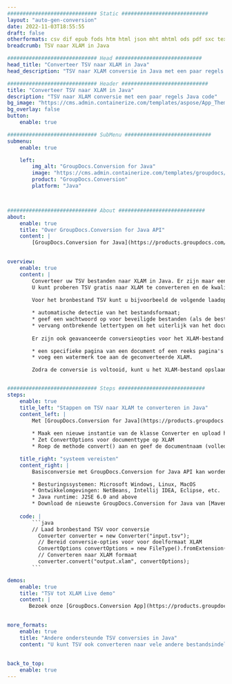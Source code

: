 ```yaml
---
############################# Static ############################
layout: "auto-gen-conversion"
date: 2022-11-03T18:55:55
draft: false
otherformats: csv dif epub fods htm html json mht mhtml ods pdf sxc tex tsv xlam xls xlsb xlsm xlsx xlt xltm xltx xml xps
breadcrumb: TSV naar XLAM in Java

############################# Head ############################
head_title: "Converteer TSV naar XLAM in Java"
head_description: "TSV naar XLAM conversie in Java met een paar regels code. Converteer meer dan 160 bestandsindelingen met de GroupDocs-documentconversie-API voor Java"

############################# Header ############################
title: "Converteer TSV naar XLAM in Java"
description: "TSV naar XLAM conversie met een paar regels Java code"
bg_image: "https://cms.admin.containerize.com/templates/aspose/App_Themes/V3/images/bg/header1.png"
bg_overlay: false
button:
    enable: true

############################# SubMenu ############################
submenu:
    enable: true

    left:
        img_alt: "GroupDocs.Conversion for Java"
        image: "https://cms.admin.containerize.com/templates/groupdocs/images/product-logos/90x90-noborder/groupdocs-conversion-java.png"
        product: "GroupDocs.Conversion"
        platform: "Java"



############################# About ############################
about:
    enable: true
    title: "Over GroupDocs.Conversion for Java API"
    content: |
        [GroupDocs.Conversion for Java](https://products.groupdocs.com/conversion/java/) is een geavanceerde conversie-API voor bestandsindelingen voor het converteren tussen populaire afbeeldings- en documentindelingen zoals Microsoft Office, OpenDocument, PDF, HTML, e-mail, CAD. en nog veel meer met slechts een paar regels code. De native API detecteert automatisch de formaten van de originele documenten en biedt veel opties voor het aanpassen van de geconverteerde documenten. Naast de functie om informatie uit een document te extraheren, ondersteunt het standaard ook het cachen van de conversieresultaten naar de lokale schijf. Elk type cacheopslag kan echter worden ondersteund door de juiste interfaces te implementeren - Amazon S3, Dropbox, Google Drive, Windows Azure, Reddis of andere.
    

overview:
    enable: true
    content: |
        Converteer uw TSV bestanden naar XLAM in Java. Er zijn maar een paar regels Java code nodig op elk platform naar keuze, zoals Windows, Linux, macOS.
        U kunt proberen TSV gratis naar XLAM te converteren en de kwaliteit van de conversieresultaten te evalueren. Naast eenvoudige scripts voor bestandsconversie, kunt u meer geavanceerde opties proberen voor het laden van het TSV-bronbestand en het opslaan van de XLAM-uitvoer. 
        
        Voor het bronbestand TSV kunt u bijvoorbeeld de volgende laadopties gebruiken:

        * automatische detectie van het bestandsformaat;
        * geef een wachtwoord op voor beveiligde bestanden (als de bestandsindeling dit ondersteunt);
        * vervang ontbrekende lettertypen om het uiterlijk van het document te behouden.
        
        Er zijn ook geavanceerde conversieopties voor het XLAM-bestand:

        * een specifieke pagina van een document of een reeks pagina's converteren;
        * voeg een watermerk toe aan de geconverteerde XLAM.

        Zodra de conversie is voltooid, kunt u het XLAM-bestand opslaan in uw lokale bestandspad of in opslag van derden, zoals FTP, Amazon S3, Google Drive, Dropbox enz. Let op - om TSV te converteren tot XLAM, hoeft u geen extra software te installeren, zoals MS Office, Open Office, Adobe Acrobat Reader etc.


############################# Steps ############################
steps:
    enable: true
    title_left: "Stappen om TSV naar XLAM te converteren in Java"
    content_left: |
        Met [GroupDocs.Conversion for Java](https://products.groupdocs.com/conversion/java/) kunnen ontwikkelaars het TSV-bestand eenvoudig converteren naar XLAM met een paar regels code.
        
        * Maak een nieuwe instantie van de klasse Converter en upload het bestand TSV met het volledige pad
        * Zet ConvertOptions voor documenttype op XLAM
        * Roep de methode convert() aan en geef de documentnaam (volledig pad) en formaat (XLAM) door als parameter

    title_right: "systeem vereisten"
    content_right: |
        Basisconversie met GroupDocs.Conversion for Java API kan worden gedaan met slechts een paar regels code. Onze API's worden ondersteund op alle belangrijke platforms en besturingssystemen. Voordat u de onderstaande code uitvoert, moet u ervoor zorgen dat de volgende vereisten op uw systeem zijn geïnstalleerd.

        * Besturingssystemen: Microsoft Windows, Linux, MacOS
        * Ontwikkelomgevingen: NetBeans, Intellij IDEA, Eclipse, etc.
        * Java runtime: J2SE 6.0 and above
        * Download de nieuwste GroupDocs.Conversion for Java van [Maven](https://repository.groupdocs.com/webapp/#/artifacts/browse/tree/General/repo/com/groupdocs/groupdocs-conversion)
         
    code: |
        ```java    
        // Laad bronbestand TSV voor conversie
          Converter converter = new Converter("input.tsv");
          // Bereid conversie-opties voor voor doelformaat XLAM
          ConvertOptions convertOptions = new FileType().fromExtension("xlam").getConvertOptions();
          // Converteren naar XLAM formaat
          converter.convert("output.xlam", convertOptions);
        ```

demos:
    enable: true
    title: "TSV tot XLAM Live demo"
    content: |
       Bezoek onze [GroupDocs.Conversion App](https://products.groupdocs.app/conversion/family) website en probeer TSV naar XLAM conversie nu. De gratis demo heeft de volgende voordelen:
          

more_formats:
    enable: true
    title: "Andere ondersteunde TSV conversies in Java"
    content: "U kunt TSV ook converteren naar vele andere bestandsindelingen. Zie de lijst hieronder."
       
       
back_to_top:
    enable: true
---
```

